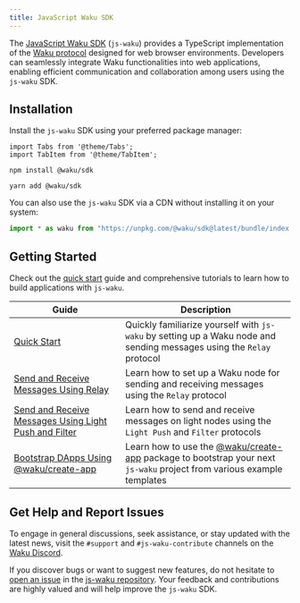 ```yaml
---
title: JavaScript Waku SDK
---
```


The [JavaScript Waku SDK](https://github.com/waku-org/js-waku) (`js-waku`) provides a TypeScript implementation of the [Waku protocol](/) designed for web browser environments. Developers can seamlessly integrate Waku functionalities into web applications, enabling efficient communication and collaboration among users using the `js-waku` SDK.

## Installation

Install the `js-waku` SDK using your preferred package manager:

```mdx-code-block
import Tabs from '@theme/Tabs';
import TabItem from '@theme/TabItem';
```

<Tabs>
<TabItem value="npm" label="npm">

```shell
npm install @waku/sdk
```

</TabItem>
<TabItem value="yarn" label="Yarn">

```shell
yarn add @waku/sdk
```

</TabItem>
</Tabs>

You can also use the `js-waku` SDK via a CDN without installing it on your system:

```js
import * as waku from "https://unpkg.com/@waku/sdk@latest/bundle/index.js";
```

## Getting Started

Check out the [quick start](/guides/js-waku/quick-start) guide and comprehensive tutorials to learn how to build applications with `js-waku`.

| Guide | Description |
| - | - |
| [Quick Start](/guides/js-waku/quick-start) | Quickly familiarize yourself with `js-waku` by setting up a Waku node and sending messages using the `Relay` protocol |
| [Send and Receive Messages Using Relay](/guides/js-waku/relay-send-receive) | Learn how to set up a Waku node for sending and receiving messages using the `Relay` protocol |
| [Send and Receive Messages Using Light Push and Filter](/guides/js-waku/lightpush-filter) | Learn how to send and receive messages on light nodes using the `Light Push` and `Filter` protocols |
| [Bootstrap DApps Using @waku/create-app](/guides/js-waku/waku-create-app) | Learn how to use the [@waku/create-app](https://www.npmjs.com/package/@waku/create-app) package to bootstrap your next `js-waku` project from various example templates |

## Get Help and Report Issues

To engage in general discussions, seek assistance, or stay updated with the latest news, visit the `#support` and `#js-waku-contribute` channels on the [Waku Discord](https://discord.waku.org).

If you discover bugs or want to suggest new features, do not hesitate to [open an issue](https://github.com/waku-org/js-waku/issues/new/) in the [js-waku repository](https://github.com/waku-org/js-waku). Your feedback and contributions are highly valued and will help improve the `js-waku` SDK.